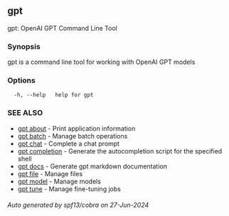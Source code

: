 ## gpt

gpt: OpenAI GPT Command Line Tool

### Synopsis

gpt is a command line tool for working with OpenAI GPT models

### Options

```
  -h, --help   help for gpt
```

### SEE ALSO

* [gpt about](gpt_about.md)	 - Print application information
* [gpt batch](gpt_batch.md)	 - Manage batch operations
* [gpt chat](gpt_chat.md)	 - Complete a chat prompt
* [gpt completion](gpt_completion.md)	 - Generate the autocompletion script for the specified shell
* [gpt docs](gpt_docs.md)	 - Generate gpt markdown documentation
* [gpt file](gpt_file.md)	 - Manage files
* [gpt model](gpt_model.md)	 - Manage models
* [gpt tune](gpt_tune.md)	 - Manage fine-tuning jobs

###### Auto generated by spf13/cobra on 27-Jun-2024
